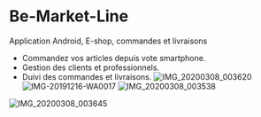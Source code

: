 # Be-Market-Line
Application Android, E-shop, commandes et livraisons
* Commandez vos articles depuis vote smartphone.
* Gestion des clients et professionnels.
* Duivi des commandes et livraisons.
![IMG_20200308_003620](https://user-images.githubusercontent.com/37714375/127322794-3ca0e33e-d5a8-4dba-8807-56e5baddc819.jpg)
![IMG-20191216-WA0017](https://user-images.githubusercontent.com/37714375/127322797-e7ad04f7-f5af-493f-9995-bf3054e329cd.jpg)
![IMG_20200308_003538](https://user-images.githubusercontent.com/37714375/127322799-4a98b942-5b33-4839-bd95-ca47d5e9bf6a.jpg)

![IMG_20200308_003645](https://user-images.githubusercontent.com/37714375/127322796-c5600490-d3c1-4160-bacc-feb7cfefd8fe.jpg)
